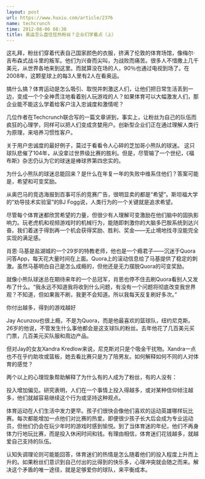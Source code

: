 ```yaml
---
layout: post
url: https://www.huxiu.com/article/2376
name: techcrunch
time: 2012-08-06 08:38
title: 奥运怎么盘住狂热粉丝？企业们学着点（上）
---
```

这礼拜，粉丝们穿着代表自己国家颜色的衣服，挤满了伦敦的体育场馆，像梅尔·吉布森式战斗里的叛军。他们为兴奋而尖叫，为战败而痛苦。很多人不惜撒上几千美元，从世界各地来到这里。而就算没在场的人，90％也通过电视到场了。在2008年，这颗星球上的每3人里有2人在看奥运。

搞什么搞？体育运动是怎么吸引、取悦并刺激这人们，让他们把日常生活丢到一边，变成一个个全神贯注地看着别人玩游戏的人？如果体育可以大幅激发人们，那企业能不能这么学着给客户注入忠诚度和激情呢？

几位作者在Techcrunch联合写的一篇文章讲到，事实上，让粉丝为自己的队伍而疯狂的心理学，同样可以把人们变成贪婪用户。创新型企业们正在通过理解人类行为原理，来培养习惯性客户。

关于用户忠诚度的最好例子，莫过于看看令人心碎的芝加哥小熊队的球迷。 这只球队悲催了104年，从没拿过世界级比赛的胜利。但是，尽管输了一个世纪，《福布斯》杂志仍认为它的球迷是棒球界第四忠实的。

为什么小熊队的球迷总能回来？是什么在年复一年的失败中维系住他们？答案可能是，希望和可变奖励。

从奥巴马的竞选海报到百事可乐的竞赛广告，很明显卖的都是“希望”。斯坦福大学的“劝导技术实验室”的BJ Fogg说，人类行为的一个关键就是追求希望。

尽管每个体育迷都欣赏希望的力量，但很少有人理解可变激励在他们脑中的固执影响力。玩老虎机和视频游戏时的机械行为，能随即刺激你的大脑多巴胺系统到达兴奋。我们着迷于得到再一个机会获得奖励、胜利、奖金——无止境地找寻没能完全实现的满足感。

肖恩·马基是盐湖城的一个29岁的特教老师，他也是一个瘾君子——沉迷于Quora问答App，每天花大量时间在上面。Quora上的滚动信息给了马基提供了稳定的刺激。虽然马基明白自己是怎么成瘾的，但他还是无力摆脱Quora的可变奖励。

就像小熊队球迷总在期待来年的一个总冠军，肖恩也停不住去刷Quora看别人又发布了什么。“我永远不知道我将收到什么问题，有没有一个问题将彻底改变我世界观？不知道，但如果我不刷，我更不会知道。所以我每天反复刷好多次。”

你付出越多，得到的游戏越好

Jay Acunzou也很上瘾，不是为Quora，而是他最喜欢的篮球队，纽约尼克斯。26岁的他说，不管发生什么事他都会是这支球队的粉丝。去年他花了几百美元买门票，几百美元买队服和周边产品。

但对Jay的女友Xandra Kredlow来说，尼克斯对只是个吸金干扰物。Xandra一点也不在乎约助攻或篮板，她去看比赛只是为了陪男友。如何解释如何不同的人对体育的感觉？

两个以上的心理现象帮助解释了为什么有的人成为了粉丝，有的人没有：

投入增加偏见。研究表明，人们在一个事情上投入得越多，或对某种信仰倾注越多，他们就越容易继续这个行为或坚持这种观点。

体育运动在人们生活中发力更早。孩子们很快会像他们喜欢的运动英雄哪样玩比赛。每次都能增加一点他们对比赛的热爱。即便很少孩子长大后会成为专业运动员，但他们仍会在玩少年时的游戏时感到愉悦。到了当体育迷的年纪，他们不再身体力行地玩比赛，而是投入休闲时间和钱。有理由相信，体育迷们花钱越多，就越爱自己支持的队伍。

认知失调理论则可能能回答，体育迷们的热情是怎么随着他们的投入程度上升而上升的。如果粉丝们意识到自己付出的比得到的快乐多，心理冲突就会随之而来。解决这个矛盾的唯一途径，就是足够爱你的球队，来平衡成本。

